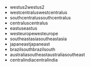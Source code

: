 - <span data-ttu-id="b7f7a-101">westus2</span><span class="sxs-lookup"><span data-stu-id="b7f7a-101">westus2</span></span>
- <span data-ttu-id="b7f7a-102">westcentralus</span><span class="sxs-lookup"><span data-stu-id="b7f7a-102">westcentralus</span></span>
- <span data-ttu-id="b7f7a-103">southcentralus</span><span class="sxs-lookup"><span data-stu-id="b7f7a-103">southcentralus</span></span>
- <span data-ttu-id="b7f7a-104">centralus</span><span class="sxs-lookup"><span data-stu-id="b7f7a-104">centralus</span></span>
- <span data-ttu-id="b7f7a-105">eastus</span><span class="sxs-lookup"><span data-stu-id="b7f7a-105">eastus</span></span>
- <span data-ttu-id="b7f7a-106">westeurope</span><span class="sxs-lookup"><span data-stu-id="b7f7a-106">westeurope</span></span>
- <span data-ttu-id="b7f7a-107">southeastasia</span><span class="sxs-lookup"><span data-stu-id="b7f7a-107">southeastasia</span></span>
- <span data-ttu-id="b7f7a-108">japaneast</span><span class="sxs-lookup"><span data-stu-id="b7f7a-108">japaneast</span></span>
- <span data-ttu-id="b7f7a-109">brazilsouth</span><span class="sxs-lookup"><span data-stu-id="b7f7a-109">brazilsouth</span></span>
- <span data-ttu-id="b7f7a-110">australiasoutheast</span><span class="sxs-lookup"><span data-stu-id="b7f7a-110">australiasoutheast</span></span>
- <span data-ttu-id="b7f7a-111">centralindia</span><span class="sxs-lookup"><span data-stu-id="b7f7a-111">centralindia</span></span>